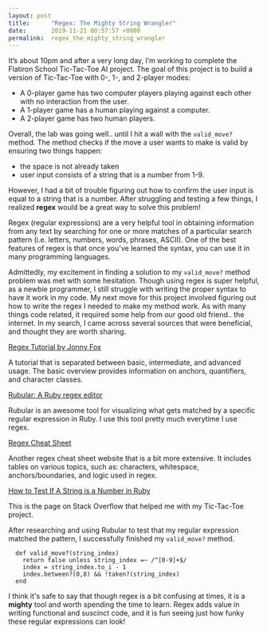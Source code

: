 ```yaml
---
layout: post
title:      "Regex: The Mighty String Wrangler"
date:       2019-11-21 00:57:57 +0000
permalink:  regex_the_mighty_string_wrangler
---
```


 
It’s about 10pm and after a very long day, I’m working to complete the Flatiron School Tic-Tac-Toe AI project. The goal of this project is to build a version of Tic-Tac-Toe with 0-, 1-, and 2-player modes:

* A 0-player game has two computer players playing against each other with no interaction from the user.
* A 1-player game has a human playing against a computer.
* A 2-player game has two human players.

Overall, the lab was going well.. until I hit a wall with the `valid_move?` method. The method checks if the move a user wants to make is valid by ensuring two things happen:

* the space is not already taken 
* user input consists of a string that is a number from 1-9.

However, I had a bit of trouble figuring out how to confirm the user input is equal to a string that is a number. After struggling and testing a few things, I realized **regex** would be a great way to solve this problem! 

Regex (regular expressions) are a very helpful tool in obtaining information from any text by searching for one or more matches of a particular search pattern (i.e. letters, numbers, words, phrases, ASCII). One of the best features of regex is that once you've learned the syntax, you can use it in many programming languages.

Admittedly, my excitement in finding a solution to my `valid_move?` method problem was met with some hesitation. Though using regex is super helpful, as a newbie programmer, I still struggle with writing the proper syntax to have it work in my code. My next move for this project involved figuring out how to write the regex I needed to make my method work. As with many things code related, it required some help from our good old friend.. the internet. In my search, I came across several sources that were beneficial, and thought they are worth sharing. 

[Regex Tutorial by Jonny Fox](https://medium.com/factory-mind/regex-tutorial-a-simple-cheatsheet-by-examples-649dc1c3f285)

A tutorial that is separated between basic, intermediate, and advanced usage. The basic overview provides information on anchors, quantifiers, and character classes.

[Rubular: A Ruby regex editor](https://rubular.com/)

Rubular is an awesome tool for visualizing what gets matched by a specific regular expression in Ruby. I use this tool pretty much everytime I use regex. 

[Regex Cheat Sheet](https://www.rexegg.com/regex-quickstart.html)

Another regex cheat sheet website that is a bit more extensive. It includes tables on various topics, such as: characters, whitespace, anchors/boundaries, and logic used in regex.

[How to Test If A String is a Number in Ruby](https://stackoverflow.com/a/5661783)

This is the page on Stack Overflow that helped me with my Tic-Tac-Toe project.

After researching and using Rubular to test that my regular expression matched the pattern, I successfully finished my `valid_move?` method.

```
  def valid_move?(string_index)
    return false unless string_index =~ /^[0-9]+$/
    index = string_index.to_i - 1
    index.between?(0,8) && !taken?(string_index)
  end
```

I think it's safe to say that though regex is a bit confusing at times, it is a **mighty** tool and worth spending the time to learn. Regex adds value in writing functional and suscinct code, and it is fun seeing just how funky these regular expressions can look!

